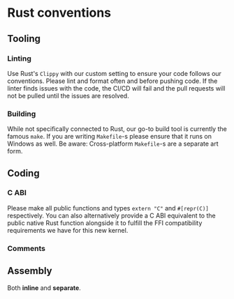 # Rust conventions

## Tooling

### Linting

Use Rust's `Clippy` with our custom setting to ensure your code follows our conventions. Please lint and format often and before pushing code. If the linter finds issues with the code, the CI/CD will fail and the pull requests will not be pulled until the issues are resolved.

### Building

While not specifically connected to Rust, our go-to build tool is currently the famous `make`. If you are writing `Makefile`-s please ensure that it runs on Windows as well. Be aware: Cross-platform `Makefile`-s are a separate art form.

## Coding

### C ABI

Please make all public functions and types `extern "C"` and `#[repr(C)]` respectively. You can also alternatively provide a C ABI equivalent to the public native Rust function alongside it to fulfill the FFI compatibility requirements we have for this new kernel. 

### Comments

## Assembly

Both **inline** and **separate**.
